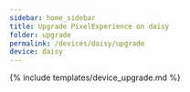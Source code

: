 ```yaml
---
sidebar: home_sidebar
title: Upgrade PixelExperience on daisy
folder: upgrade
permalink: /devices/daisy/upgrade
device: daisy
---
```

{% include templates/device_upgrade.md %}
